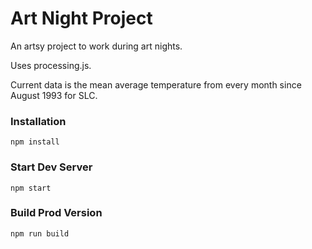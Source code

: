 # Art Night Project
An artsy project to work during art nights.

Uses processing.js.

Current data is the mean average temperature from every month since August 1993 for SLC.

### Installation

```
npm install
```

### Start Dev Server

```
npm start
```

### Build Prod Version

```
npm run build
```
